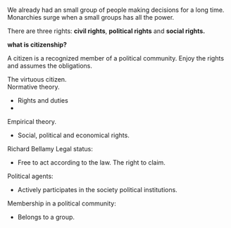 # 
We already had an small group of people making decisions for a long time.
Monarchies surge when a small groups has all the power.

There are three rights: **civil rights**, **political rights** and **social rights.**

**what is citizenship?**

A citizen is a recognized member of a political community. Enjoy the rights and assumes the obligations.

The virtuous citizen.	
Normative theory.
- Rights and duties
- 
Empirical theory.
- Social, political and economical rights.

Richard Bellamy
Legal status:
- Free to act according to the law. The right to claim.

Political agents:
- Actively participates in the society political institutions.

Membership in a political community:
- Belongs to a group.


